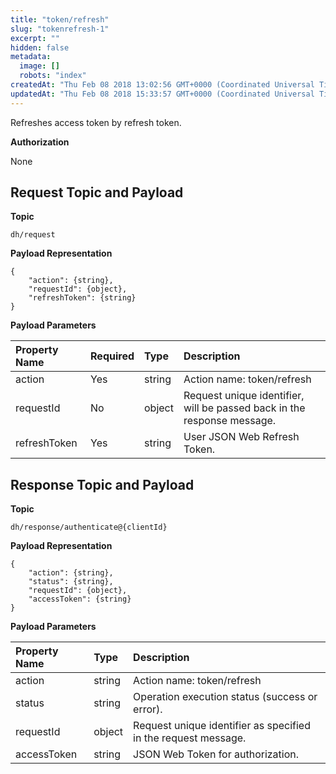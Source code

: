 ```yaml
---
title: "token/refresh"
slug: "tokenrefresh-1"
excerpt: ""
hidden: false
metadata: 
  image: []
  robots: "index"
createdAt: "Thu Feb 08 2018 13:02:56 GMT+0000 (Coordinated Universal Time)"
updatedAt: "Thu Feb 08 2018 15:33:57 GMT+0000 (Coordinated Universal Time)"
---
```

Refreshes access token by refresh token.

**Authorization**

None

## Request Topic and Payload

**Topic**

```text
dh/request
```

**Payload Representation**

```text
{
    "action": {string},
    "requestId": {object},
    "refreshToken": {string}
}
```

**Payload Parameters**

| Property Name | Required | Type   | Description                                                             |
| :------------ | :------- | :----- | :---------------------------------------------------------------------- |
| action        | Yes      | string | Action name: token/refresh                                              |
| requestId     | No       | object | Request unique identifier, will be passed back in the response message. |
| refreshToken  | Yes      | string | User JSON Web Refresh Token.                                            |

## Response Topic and Payload

**Topic**

```text
dh/response/authenticate@{clientId}
```

**Payload Representation**

```text
{
    "action": {string},
    "status": {string},
    "requestId": {object},
    "accessToken": {string}
}
```

**Payload Parameters**

| Property Name | Type   | Description                                                    |
| :------------ | :----- | :------------------------------------------------------------- |
| action        | string | Action name: token/refresh                                     |
| status        | string | Operation execution status (success or error).                 |
| requestId     | object | Request unique identifier as specified in the request message. |
| accessToken   | string | JSON Web Token for authorization.                              |

